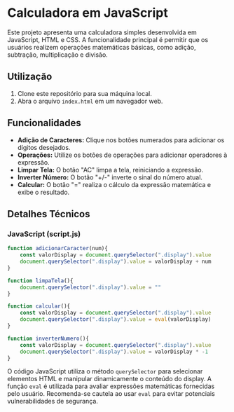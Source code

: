 # Calculadora em JavaScript

Este projeto apresenta uma calculadora simples desenvolvida em JavaScript, HTML e CSS. A funcionalidade principal é permitir que os usuários realizem operações matemáticas básicas, como adição, subtração, multiplicação e divisão.

## Utilização

1. Clone este repositório para sua máquina local.
2. Abra o arquivo `index.html` em um navegador web.

## Funcionalidades

- **Adição de Caracteres:** Clique nos botões numerados para adicionar os dígitos desejados.
- **Operações:** Utilize os botões de operações para adicionar operadores à expressão.
- **Limpar Tela:** O botão "AC" limpa a tela, reiniciando a expressão.
- **Inverter Número:** O botão "+/-" inverte o sinal do número atual.
- **Calcular:** O botão "=" realiza o cálculo da expressão matemática e exibe o resultado.

## Detalhes Técnicos

### JavaScript (script.js)

```javascript
function adicionarCaracter(num){
    const valorDisplay = document.querySelector(".display").value
    document.querySelector(".display").value = valorDisplay + num
}

function limpaTela(){
    document.querySelector(".display").value = ""
}

function calcular(){
    const valorDisplay = document.querySelector(".display").value
    document.querySelector(".display").value = eval(valorDisplay)
}

function inverterNumero(){
    const valorDisplay = document.querySelector(".display").value
    document.querySelector(".display").value = valorDisplay * -1
}
```

O código JavaScript utiliza o método `querySelector` para selecionar elementos HTML e manipular dinamicamente o conteúdo do display. A função `eval` é utilizada para avaliar expressões matemáticas fornecidas pelo usuário. Recomenda-se cautela ao usar `eval` para evitar potenciais vulnerabilidades de segurança.

